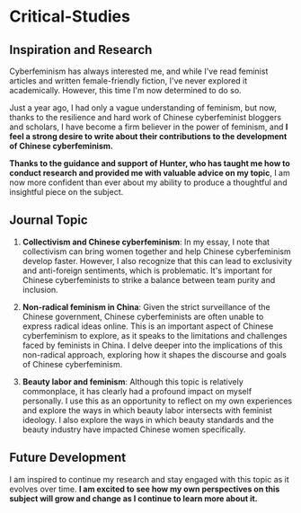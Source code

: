 # Critical-Studies
## Inspiration and Research

Cyberfeminism has always interested me, and while I've read feminist articles and written female-friendly fiction, I've never explored it academically. However, this time I'm now determined to do so. 

Just a year ago, I had only a vague understanding of feminism, but now, thanks to the resilience and hard work of Chinese cyberfeminist bloggers and scholars, I have become a firm believer in the power of feminism, and **I feel a strong desire to write about their contributions to the development of Chinese cyberfeminism.**

**Thanks to the guidance and support of Hunter, who has taught me how to conduct research and provided me with valuable advice on my topic**, I am now more confident than ever about my ability to produce a thoughtful and insightful piece on the subject.



## Journal Topic

1. **Collectivism and Chinese cyberfeminism**: In my essay, I note that collectivism can bring women together and help Chinese cyberfeminism develop faster. However, I also recognize that this can lead to exclusivity and anti-foreign sentiments, which is problematic. It's important for Chinese cyberfeminists to strike a balance between team purity and inclusion. 

2. **Non-radical feminism in China**: Given the strict surveillance of the Chinese government, Chinese cyberfeminists are often unable to express radical ideas online. This is an important aspect of Chinese cyberfeminism to explore, as it speaks to the limitations and challenges faced by feminists in China. I delve deeper into the implications of this non-radical approach, exploring how it shapes the discourse and goals of Chinese cyberfeminism.

3. **Beauty labor and feminism**: Although this topic is relatively commonplace, it has clearly had a profound impact on myself personally. I use this as an opportunity to reflect on my own experiences and explore the ways in which beauty labor intersects with feminist ideology. I also explore the ways in which beauty standards and the beauty industry have impacted Chinese women specifically.

## Future Development

I am inspired to continue my research and stay engaged with this topic as it evolves over time. **I am excited to see how my own perspectives on this subject will grow and change as I continue to learn more about it.**
